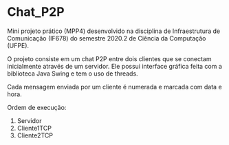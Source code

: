 # Chat_P2P
Mini projeto prático (MPP4) desenvolvido na disciplina de Infraestrutura de Comunicação (IF678) do semestre 2020.2 de Ciência da Computação (UFPE).

O projeto consiste em um chat P2P entre dois clientes que se conectam inicialmente através de um servidor. Ele possui interface gráfica feita com a biblioteca Java Swing e tem o uso de threads.

Cada mensagem enviada por um cliente é numerada e marcada com data e hora.

Ordem de execução:
1. Servidor
2. Cliente1TCP
3. Cliente2TCP
